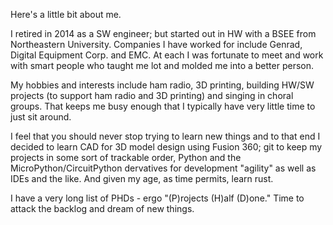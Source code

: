Here's a little bit about me.

I retired in 2014 as a SW engineer; but started out in HW with a BSEE from Northeastern University.  Companies I have worked for include Genrad, Digital Equipment Corp. and EMC.   At each I was fortunate to meet and work with smart people who taught me lot and molded me into a better person.

My hobbies and interests include ham radio, 3D printing, building HW/SW projects (to support ham radio and 3D printing) and singing in choral groups.  That keeps me busy enough that I typically have very little time to just sit around.

I feel that you should never stop trying to learn new things and to that end I decided to learn CAD for 3D model design using Fusion 360; git to keep my projects in some sort of trackable order, Python and the MicroPython/CircuitPython dervatives for development "agility" as well as IDEs and the like.  And given my age, as time permits, learn rust.

I have a very long list of PHDs - ergo "(P)rojects (H)alf (D)one."  Time to attack the backlog and dream of new things.
